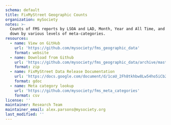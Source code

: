 ```yaml
---
schema: default
title: FixMyStreet Geographic Counts
organization: mySociety
notes: >-
  Counts of FMS reports by LSOA and LAD, Month, Year and All Time, and broken
  down by various levels of meta-categories. 
resources:
  - name: View on GitHub
    url: 'https://github.com/mysociety/fms_geographic_data'
    format: website
  - name: Download from Github
    url: 'https://github.com/mysociety/fms_geographic_data/archive/master.zip'
    format: zip
  - name: FixMyStreet Data Release Documentation
    url: 'https://docs.google.com/document/d/1caU_2Fh8tkhbw8Lw54ho5iCb248EnRz1v_O6ah_H7KU/edit#heading=h.2qy3r7t6u34b'
    format: gdoc
  - name: Meta category lookup
    url: 'https://github.com/mysociety/fms_meta_categories'
    format: csv
license: ''
maintainer: Research Team
maintainer_email: alex.parsons@mysociety.org
last_modified: ''
---
```

